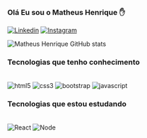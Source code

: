 
### Olá Eu sou o Matheus Henrique ✋

[![Linkedin](https://img.shields.io/badge/LinkedIn-0077B5?style=for-the-badge&logo=linkedin&logoColor=white)](https://www.linkedin.com/in/matheus-henrique-5bb087213/)
[![Instagram](https://img.shields.io/badge/Instagram-E4405F?style=for-the-badge&logo=instagram&logoColor=white)](https://www.instagram.com/_matheus_2304/)

![Matheus Henrique GitHub stats](https://github-readme-stats.vercel.app/api?username=MatheusHenrique23&show_icons=true&theme=dracula)

### Tecnologias que tenho conhecimento

<div style='display: inline_block'><br/>
    <img align='center' alt='html5' src='https://img.shields.io/badge/HTML5-E34F26?style=for-the-badge&logo=html5&logoColor=white'>
    <img align='center' alt='css3' src='https://img.shields.io/badge/CSS3-1572B6?style=for-the-badge&logo=css3&logoColor=white'>
    <img align='center' alt='bootstrap' src='https://img.shields.io/badge/Bootstrap-563D7C?style=for-the-badge&logo=bootstrap&logoColor=white'>
    <img align='center' alt='javascript' src='https://img.shields.io/badge/JavaScript-F7DF1E?style=for-the-badge&logo=javascript&logoColor=black'>
</div>

### Tecnologias que estou estudando

<div style='display: inline_block'><br/>
    <img align='center' alt='React' src='https://img.shields.io/badge/React-20232A?style=for-the-badge&logo=react&logoColor=61DAFB'>
    <img align='center' alt='Node' src='https://img.shields.io/badge/Node.js-43853D?style=for-the-badge&logo=node.js&logoColor=white'>
</div>
